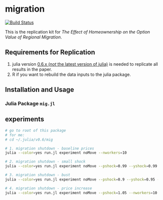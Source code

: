 
# migration

[![Build Status](https://travis-ci.com/floswald/migration.svg?token=yCXmyQ4r4F8RyxxzHZFG&branch=master)](https://travis-ci.com/floswald/migration)

This is the replication kit for *The Effect of Homeownership on the Option Value of Regional Migration*.

## Requirements for Replication

1. julia version [0.6.x (*not* the latest version of julia)](https://julialang.org/downloads/oldreleases.html) is needed to replicate all results in the paper.
2. R if you want to rebuild the data inputs to the julia package.

## Installation and Usage

### Julia Package `mig.jl`



## experiments

```bash
# go to root of this package
# for me: 
# cd ~/.julia/v0.6/mig

# 1. migration shutdown - baseline prices
julia --color=yes run.jl experiment noMove --nworkers=10

# 2. migration shutdown - small shock
julia --color=yes run.jl experiment noMove --pshock=0.99 --yshock=0.99 --nworkers=10

# 3. migration shutdown - bust
julia --color=yes run.jl experiment noMove --pshock=0.9 --yshock=0.95 --nworkers=10

# 4. migration shutdown - price increase
julia --color=yes run.jl experiment noMove --pshock=1.05 --nworkers=10
```
